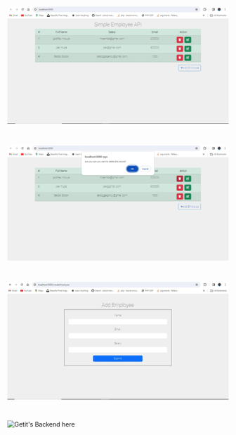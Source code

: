 ![Screen shot](https://github.com/mp3mba/EmployeeAPIFrontEnd/blob/main/public/images/img1.JPG?raw=true)

<br>

![Screen shot](https://github.com/mp3mba/EmployeeAPIFrontEnd/blob/main/public/images/img2.JPG?raw=true)

<br>

![Screen shot](https://github.com/mp3mba/EmployeeAPIFrontEnd/blob/main/public/images/img3.JPG?raw=true)

<br>

![Getit's Backend here](https://github.com/mp3mba/employeeAPIBackEnd)
